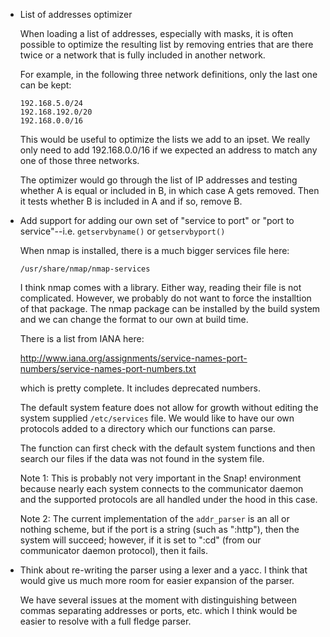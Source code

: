 
* List of addresses optimizer

  When loading a list of addresses, especially with masks, it is often
  possible to optimize the resulting list by removing entries that are
  there twice or a network that is fully included in another network.

  For example, in the following three network definitions, only the last
  one can be kept:

      192.168.5.0/24
      192.168.192.0/20
      192.168.0.0/16

  This would be useful to optimize the lists we add to an ipset. We really
  only need to add 192.168.0.0/16 if we expected an address to match any one
  of those three networks.

  The optimizer would go through the list of IP addresses and testing whether
  A is equal or included in B, in which case A gets removed. Then it tests
  whether B is included in A and if so, remove B.

* Add support for adding our own set of "service to port" or
  "port to service"--i.e. `getservbyname()` or `getservbyport()`

  When nmap is installed, there is a much bigger services file here:

      /usr/share/nmap/nmap-services

  I think nmap comes with a library. Either way, reading their file is not
  complicated. However, we probably do not want to force the installtion of
  that package. The nmap package can be installed by the build system and we
  can change the format to our own at build time.

  There is a list from IANA here:

  http://www.iana.org/assignments/service-names-port-numbers/service-names-port-numbers.txt

  which is pretty complete. It includes deprecated numbers.

  The default system feature does not allow for growth without editing the
  system supplied `/etc/services` file. We would like to have our own
  protocols added to a directory which our functions can parse.

  The function can first check with the default system functions and then
  search our files if the data was not found in the system file.

  Note 1: This is probably not very important in the Snap! environment because
          nearly each system connects to the communicator daemon and the
          supported protocols are all handled under the hood in this case.

  Note 2: The current implementation of the `addr_parser` is an all or nothing
          scheme, but if the port is a string (such as ":http"), then the
          system will succeed; however, if it is set to ":cd" (from our
          communicator daemon protocol), then it fails.

* Think about re-writing the parser using a lexer and a yacc. I think that
  would give us much more room for easier expansion of the parser.

  We have several issues at the moment with distinguishing between commas
  separating addresses or ports, etc. which I think would be easier to
  resolve with a full fledge parser.

